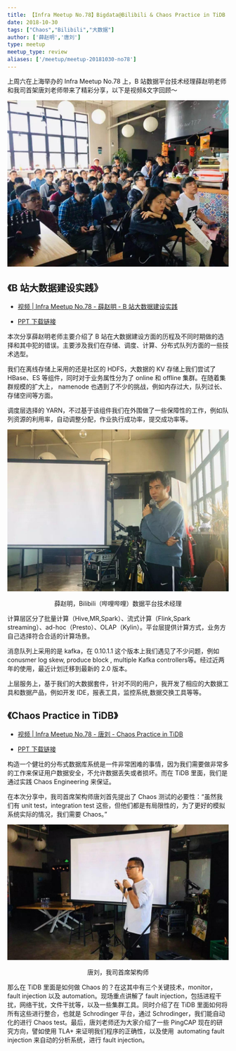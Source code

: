 ```yaml
---
title: 【Infra Meetup No.78】Bigdata@Bilibili & Chaos Practice in TiDB
date: 2018-10-30
tags: ["Chaos","Bilibili","大数据"]
author: ['薛赵明','唐刘']
type: meetup
meetup_type: review
aliases: ['/meetup/meetup-20181030-no78']
---
```



上周六在上海举办的 Infra Meetup No.78 上，B 站数据平台技术经理薛赵明老师和我司首架唐刘老师带来了精彩分享，以下是视频&文字回顾～

![](media/meetup-78-20181030/1.jpg)

## 《B 站大数据建设实践》

- [视频 | Infra Meetup No.78 - 薛赵明 -  B 站大数据建设实践](https://www.bilibili.com/video/av37935761/?p=1)

- [PPT 下载链接](https://eyun.baidu.com/s/3c3JGQU8)

本次分享薛赵明老师主要介绍了 B 站在大数据建设方面的历程及不同时期做的选择和其中犯的错误。主要涉及我们在存储、调度、计算、分布式队列方面的一些技术选型。

我们在离线存储上采用的还是社区的 HDFS，大数据的 KV 存储上我们尝试了 HBase、ES 等组件，同时对于业务属性分为了 online 和 offline 集群。在随着集群规模的扩大上， namenode 也遇到了不少的挑战，例如内存过大，队列过长、存储空间等方面。

调度层选择的 YARN，不过基于该组件我们在外围做了一些保障性的工作，例如队列资源的利用率，自动调整分配，作业执行成功率，提交成功率等。

![](media/meetup-78-20181030/2.jpg)

<center>薛赵明，Bilibili（哔哩哔哩）数据平台技术经理</center>

计算层区分了批量计算（Hive,MR,Spark）、流式计算（Flink,Spark streaming）、ad-hoc（Presto）、OLAP（Kylin）。平台层提供计算方式，业务方自己选择符合合适的计算场景。

消息队列上采用的是 kafka，在 0.10.1.1 这个版本上我们遇见了不少问题，例如 conusmer log skew, produce block , multiple Kafka controllers等。经过近两年的使用，最近计划迁移到最新的 2.0 版本。

上层服务上，基于我们的大数据套件，针对不同的用户，我开发了相应的大数据工具和数据产品，例如开发 IDE，报表工具，监控系统,数据交换工具等等。

## 《Chaos Practice in TiDB》

- [视频 | Infra Meetup No.78 - 唐刘 -  Chaos Practice in TiDB](https://www.bilibili.com/video/av37935761/?p=2)

- [PPT 下载链接](https://eyun.baidu.com/s/3kWtKh5X)

构造一个健壮的分布式数据库系统是一件非常困难的事情，因为我们需要做非常多的工作来保证用户数据安全，不允许数据丢失或者损坏。而在 TiDB 里面，我们是通过实践 Chaos Engineering 来保证。

在本次分享中，我司首席架构师唐刘首先提出了 Chaos 测试的必要性：“虽然我们有 unit test，integration test 这些，但他们都是有局限性的，为了更好的模拟系统实际的情况，我们需要 Chaos。”

![](media/meetup-78-20181030/3.jpg)

<center>唐刘，我司首席架构师</center>

那么在 TiDB 里面是如何做 Chaos 的？在这其中有三个关键技术，monitor，fault injection 以及 automation。现场重点讲解了 fault injection，包括进程干扰，网络干扰，文件干扰等，以及一些集群工具。同时介绍了在 TiDB 里面如何将所有这些进行整合，也就是 Schrodinger 平台，通过 Schrodinger，我们能自动化的进行 Chaos test。最后，唐刘老师还为大家介绍了一些 PingCAP 现在的研究方向，譬如使用 TLA+ 来证明我们程序的正确性，以及使用  automating fault injection 来自动的分析系统，进行 fault injection。

